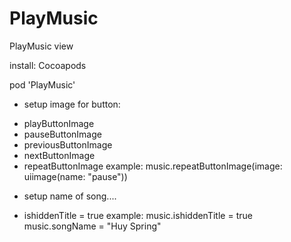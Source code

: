 # PlayMusic
PlayMusic view


install: Cocoapods

  pod 'PlayMusic'

- setup image for button:

+ playButtonImage
+ pauseButtonImage
+ previousButtonImage
+ nextButtonImage
+ repeatButtonImage
example: music.repeatButtonImage(image: uiimage(name: "pause"))

- setup name of song....
+ ishiddenTitle = true
example: music.ishiddenTitle = true
         music.songName = "Huy Spring"
